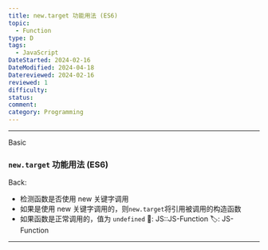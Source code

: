 ```yaml
---
title: new.target 功能用法 (ES6)
topic:
  - Function
type: D
tags:
  - JavaScript
DateStarted: 2024-02-16
DateModified: 2024-04-18
Datereviewed: 2024-02-16
reviewed: 1
difficulty: 
status: 
comment: 
category: Programming
---
```


---

Basic

### `new.target` 功能用法 (ES6)

Back:

- 检测函数是否使用 new 关键字调用
-  如果是使用 new 关键字调用的，则`new.target`将引用被调用的构造函数
- 如果函数是正常调用的，值为 `undefined`
📌: JS::JS-Function
🏷️: JS-Function
<!--ID: 1708068526981-->

---
